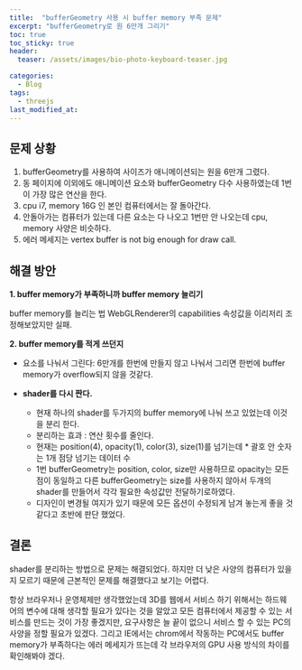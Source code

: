 ```yaml
---
title:  "bufferGeometry 사용 시 buffer memory 부족 문제"
excerpt: "bufferGeometry로 원 6만개 그리기"
toc: true
toc_sticky: true
header:
  teaser: /assets/images/bio-photo-keyboard-teaser.jpg

categories:
  - Blog
tags:
  - threejs
last_modified_at: 
---
```


**문제 상황**
-----

1. bufferGeometry를 사용하여 사이즈가 애니메이션되는 원을 6만개 그렸다.
2. 동 페이지에 이외에도 애니메이션 요소와 bufferGeometry 다수 사용하였는데 1번이 가장 많은 연산을 한다.
3. cpu i7, memory 16G 인 본인 컴퓨터에서는 잘 돌아간다.
4. 안돌아가는 컴퓨터가 있는데 다른 요소는 다 나오고 1번만 안 나오는데 cpu, memory 사양은 비슷하다.
5. 에러 메세지는 vertex buffer is not big enough for draw call.

**해결 방안**
-----

**1. buffer memory가 부족하니까 buffer memory 늘리기**
	<p>buffer memory를 늘리는 법 WebGLRenderer의 capabilities 속성값을 이리저리 조정해보았지만 실패.</p>

**2. buffer memory를 적게 쓰던지**

 -  요소를 나눠서 그린다: 6만개를 한번에 만들지 않고 나눠서 그리면 한번에 buffer memory가 overflow되지 않을 것같다.
 
 - **shader를 다시 짠다.**
    - 현재 하나의 shader를 두가지의 buffer memory에 나눠 쓰고 있었는데 이것을 분리 한다.
    - 분리하는 효과 : 연산 횟수를 줄인다.
    - 현재는 position(4), opacity(1), color(3), size(1)를 넘기는데 * 괄호 안 숫자는 1개 점당 넘기는 데이터 수
    - 1번 bufferGeometry는 position, color, size만 사용하므로 opacity는 모든 점이 동일하고 다른 bufferGeometry는 size를 사용하지 않아서 두개의 shader를 만들어서 각각 필요한 속성값만 전달하기로하였다.
    - 디자인이 변경될 여지가 있기 때문에 모든 옵션이 수정되게 남겨 놓는게 좋을 것 같다고 초반에 판단 했었다.

**결론**
--

<p>shader를 분리하는 방법으로 문제는 해결되었다. 하지만 더 낮은 사양의 컴퓨터가 있을지 모르기 때문에 근본적인 문제를 해결했다고 보기는 어렵다.</p>
<p>항상 브라우저나 운영체제만 생각했었는데 3D를 웹에서 서비스 하기 위해서는 하드웨어의 변수에 대해 생각할 필요가 있다는 것을 알았고 모든 컴퓨터에서 제공할 수 있는 서비스를 만드는 것이 가장 좋겠지만, 요구사항은 늘 끝이 없으니 서비스 할 수 있는 PC의 사양을 정할 필요가 있겠다. 그리고 IE에서는 chrom에서 작동하는 PC에서도 buffer memory가 부족하다는 에러 메세지가 뜨는데 각 브라우저의 GPU 사용 방식의 차이를 확인해봐야 겠다.</p>
